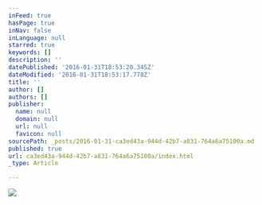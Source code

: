 ```yaml
---
inFeed: true
hasPage: true
inNav: false
inLanguage: null
starred: true
keywords: []
description: ''
datePublished: '2016-01-31T18:53:20.345Z'
dateModified: '2016-01-31T18:53:17.778Z'
title: ''
author: []
authors: []
publisher:
  name: null
  domain: null
  url: null
  favicon: null
sourcePath: _posts/2016-01-31-ca3ed43a-944d-42b7-a831-764a6a75100a.md
published: true
url: ca3ed43a-944d-42b7-a831-764a6a75100a/index.html
_type: Article

---
```

![](https://the-grid-user-content.s3-us-west-2.amazonaws.com/1227e68d-9058-4483-aba0-d3c913eb7769.jpg)
